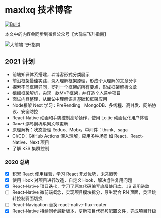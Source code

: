 # maxlxq 技术博客

[![Build](https://img.shields.io/github/workflow/status/maxlxq/maxlxq.github.io/CI/master?color=brightgreen)](https://github.com/maxlxq/maxlxq.github.io/actions)

本文中的内容会同步到微信公众号【大前端飞升指南】

![大前端飞升指南](https://skr.oss-cn-beijing.aliyuncs.com/blog/search_qrcode_dan.png?x-oss-process=image/auto-orient,1/resize,m_fill,w_570,h_208/quality,q_30)

## 2021 计划
- 前端知识体系搭建，以博客形式分类展示
- 前沿框架最佳实践，深入理解框架原理，形成个人理解的文章分享
- 探索不同框架异同，罗列一个框架的所有要点，形成框架解析文章
- 根据框架解析，实现一款MVP框架，并打造个人简单项目
- 面试内容整理，从面试中理解语言基础和框架应用
- Node框架 Next 学习：PreRending、MongoDB、多线程、高并发、网络协议、安全防控
- React-Native 动画和手势控制高阶操作，使用 Lottie 动画优化用户体验
- React 源码剖析系列文章更新
- 原理解析：状态管理 Redux、Mobx，中间件：thunk、saga
- CI/CD：GitHub Actions 深入理解，应用多种场景 如 React、React-Native、Next 项目
- 了解 K8S 集群控制

### 2020 总结
- [x] 积累 React 使用经验，学习 React 开发优势，未来趋势
- [x] 使用 Hook 对项目进行改造，自定义 Hook，解决组件复用问题
- [x] React-Native 项目迭代，学习了原生代码编写底层使用库，JS 调用链路
- [ ] React-Native 微前端概念，实现项目模块拆分，原生混合 RN 页面，灵活跳转控制页面切换
- [ ] React-Navigation 替换 react-native-flux-router
- [x] React-Native 持续同步最新版本，更新项目代码和配置文件，完成项目升级
